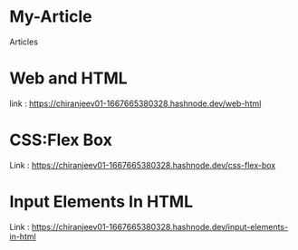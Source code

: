 # My-Article
Articles
# Web and HTML
link : https://chiranjeev01-1667665380328.hashnode.dev/web-html
<br>
# CSS:Flex Box <br>
Link : https://chiranjeev01-1667665380328.hashnode.dev/css-flex-box
# Input Elements In HTML
Link : https://chiranjeev01-1667665380328.hashnode.dev/input-elements-in-html
